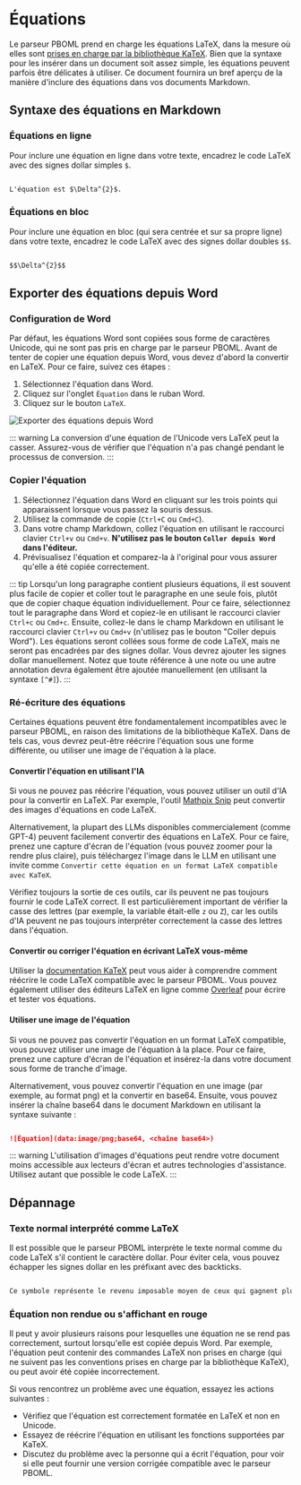# Équations

Le parseur PBOML prend en charge les équations LaTeX, dans la mesure où elles sont [prises en charge par la bibliothèque KaTeX](https://katex.org/docs/supported.html). Bien que la syntaxe pour les insérer dans un document soit assez simple, les équations peuvent parfois être délicates à utiliser. Ce document fournira un bref aperçu de la manière d'inclure des équations dans vos documents Markdown.

## Syntaxe des équations en Markdown

### Équations en ligne

Pour inclure une équation en ligne dans votre texte, encadrez le code LaTeX avec des signes dollar simples `$`.

```markdown

L'équation est $\Delta^{2}$.

```

### Équations en bloc

Pour inclure une équation en bloc (qui sera centrée et sur sa propre ligne) dans votre texte, encadrez le code LaTeX avec des signes dollar doubles `$$`.

```markdown

$$\Delta^{2}$$

```

## Exporter des équations depuis Word

### Configuration de Word

Par défaut, les équations Word sont copiées sous forme de caractères Unicode, qui ne sont pas pris en charge par le parseur PBOML. Avant de tenter de copier une équation depuis Word, vous devez d'abord la convertir en LaTeX. Pour ce faire, suivez ces étapes :

1. Sélectionnez l'équation dans Word.
2. Cliquez sur l'onglet `Équation` dans le ruban Word.
3. Cliquez sur le bouton `LaTeX`.

![Exporter des équations depuis Word](/equation-word-unicode-to-latex.png)

::: warning
La conversion d'une équation de l'Unicode vers LaTeX peut la casser. Assurez-vous de vérifier que l'équation n'a pas changé pendant le processus de conversion.
:::

### Copier l'équation

1. Sélectionnez l'équation dans Word en cliquant sur les trois points qui apparaissent lorsque vous passez la souris dessus.
2. Utilisez la commande de copie (`Ctrl+C` ou `Cmd+C`).
3. Dans votre champ Markdown, collez l'équation en utilisant le raccourci clavier `Ctrl+v` ou `Cmd+v`. **N'utilisez pas le bouton `Coller depuis Word` dans l'éditeur.**
4. Prévisualisez l'équation et comparez-la à l'original pour vous assurer qu'elle a été copiée correctement.

::: tip
Lorsqu'un long paragraphe contient plusieurs équations, il est souvent plus facile de copier et coller tout le paragraphe en une seule fois, plutôt que de copier chaque équation individuellement. Pour ce faire, sélectionnez tout le paragraphe dans Word et copiez-le en utilisant le raccourci clavier `Ctrl+c` ou `Cmd+c`. Ensuite, collez-le dans le champ Markdown en utilisant le raccourci clavier `Ctrl+v` ou `Cmd+v` (n'utilisez pas le bouton "Coller depuis Word"). Les équations seront collées sous forme de code LaTeX, mais ne seront pas encadrées par des signes dollar. Vous devrez ajouter les signes dollar manuellement. Notez que toute référence à une note ou une autre annotation devra également être ajoutée manuellement (en utilisant la syntaxe `[^#]`).
:::

### Ré-écriture des équations

Certaines équations peuvent être fondamentalement incompatibles avec le parseur PBOML, en raison des limitations de la bibliothèque KaTeX. Dans de tels cas, vous devrez peut-être réécrire l'équation sous une forme différente, ou utiliser une image de l'équation à la place.

#### Convertir l'équation en utilisant l'IA

Si vous ne pouvez pas réécrire l'équation, vous pouvez utiliser un outil d'IA pour la convertir en LaTeX. Par exemple, l'outil [Mathpix Snip](https://mathpix.com/) peut convertir des images d'équations en code LaTeX.

Alternativement, la plupart des LLMs disponibles commercialement (comme GPT-4) peuvent facilement convertir des équations en LaTeX. Pour ce faire, prenez une capture d'écran de l'équation (vous pouvez zoomer pour la rendre plus claire), puis téléchargez l'image dans le LLM en utilisant une invite comme `Convertir cette équation en un format LaTeX compatible avec KaTeX`.

Vérifiez toujours la sortie de ces outils, car ils peuvent ne pas toujours fournir le code LaTeX correct. Il est particulièrement important de vérifier la casse des lettres (par exemple, la variable était-elle `z` ou `Z`), car les outils d'IA peuvent ne pas toujours interpréter correctement la casse des lettres dans l'équation.

#### Convertir ou corriger l'équation en écrivant LaTeX vous-même

Utiliser la [documentation KaTeX](https://katex.org/docs/supported.html) peut vous aider à comprendre comment réécrire le code LaTeX compatible avec le parseur PBOML. Vous pouvez également utiliser des éditeurs LaTeX en ligne comme [Overleaf](https://www.overleaf.com/) pour écrire et tester vos équations.

#### Utiliser une image de l'équation

Si vous ne pouvez pas convertir l'équation en un format LaTeX compatible, vous pouvez utiliser une image de l'équation à la place. Pour ce faire, prenez une capture d'écran de l'équation et insérez-la dans votre document sous forme de tranche d'image.

Alternativement, vous pouvez convertir l'équation en une image (par exemple, au format png) et la convertir en base64. Ensuite, vous pouvez insérer la chaîne base64 dans le document Markdown en utilisant la syntaxe suivante :

```markdown

![Équation](data:image/png;base64, <chaîne base64>)

```

::: warning
L'utilisation d'images d'équations peut rendre votre document moins accessible aux lecteurs d'écran et autres technologies d'assistance. Utilisez autant que possible le code LaTeX.
:::

## Dépannage

### Texte normal interprété comme LaTeX

Il est possible que le parseur PBOML interprète le texte normal comme du code LaTeX s'il contient le caractère dollar. Pour éviter cela, vous pouvez échapper les signes dollar en les préfixant avec des backticks.

```markdown

Ce symbole représente le revenu imposable moyen de ceux qui gagnent plus de \$500,000, moins \$500,000, qui est imposé à un taux différent.

```

### Équation non rendue ou s'affichant en rouge

Il peut y avoir plusieurs raisons pour lesquelles une équation ne se rend pas correctement, surtout lorsqu'elle est copiée depuis Word. Par exemple, l'équation peut contenir des commandes LaTeX non prises en charge (qui ne suivent pas les conventions prises en charge par la bibliothèque KaTeX), ou peut avoir été copiée incorrectement.

Si vous rencontrez un problème avec une équation, essayez les actions suivantes :

- Vérifiez que l'équation est correctement formatée en LaTeX et non en Unicode.
- Essayez de réécrire l'équation en utilisant les fonctions supportées par KaTeX.
- Discutez du problème avec la personne qui a écrit l'équation, pour voir si elle peut fournir une version corrigée compatible avec le parseur PBOML.
